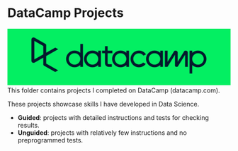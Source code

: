 # DataCamp Projects
![DataCamp Logo](../assets/datacamp.png)
This folder contains projects I completed on DataCamp (datacamp.com). 

These projects showcase skills I have developed in Data Science.

- **Guided**: projects with detailed instructions and tests for checking results.
- **Unguided**: projects with relatively few instructions and no preprogrammed tests.
